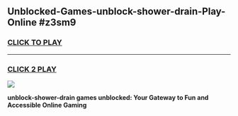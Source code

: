 
## Unblocked-Games-unblock-shower-drain-Play-Online #z3sm9
<h3>
<a href="https://news.freeplayer.one?title=unblock-shower-drain&ref=3">CLICK TO PLAY</a></h3>
<hr>

<h3>
<a href="https://news.freeplayer.one?title=unblock-shower-drain&ref=3">CLICK 2 PLAY</a>
  
</h3>

<a href="https://news.freeplayer.one?title=unblock-shower-drain&ref=3"><img src="https://clearcache.store/games.png"></a>


**unblock-shower-drain games unblocked: Your Gateway to Fun and Accessible Online Gaming**
